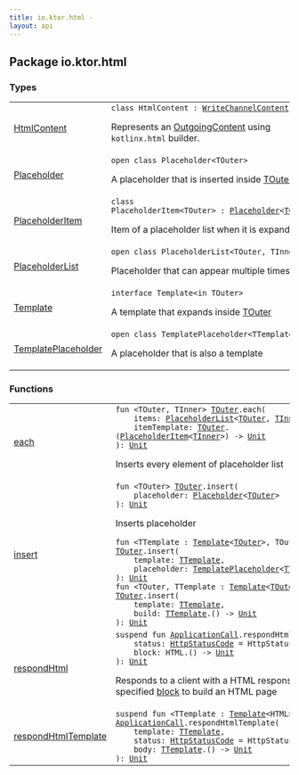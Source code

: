```yaml
---
title: io.ktor.html - 
layout: api
---
```




## Package io.ktor.html

### Types

<table class="api-docs-table">
<tbody>
<tr>
<td markdown="1">

<a href="-html-content/index.html">HtmlContent</a>


</td>
<td markdown="1">
<div class="signature"><code><span class="keyword">class </span><span class="identifier">HtmlContent</span>&nbsp;<span class="symbol">:</span>&nbsp;<a href="../io.ktor.http.content/-outgoing-content/-write-channel-content/index.html"><span class="identifier">WriteChannelContent</span></a></code></div>

Represents an <a href="../io.ktor.http.content/-outgoing-content/index.html">OutgoingContent</a> using <code>kotlinx.html</code> builder.


</td>
</tr>
<tr>
<td markdown="1">

<a href="-placeholder/index.html">Placeholder</a>


</td>
<td markdown="1">
<div class="signature"><code><span class="keyword">open</span> <span class="keyword">class </span><span class="identifier">Placeholder</span><span class="symbol">&lt;</span><span class="identifier">TOuter</span><span class="symbol">&gt;</span></code></div>

A placeholder that is inserted inside <a href="-placeholder/index.html#TOuter">TOuter</a>


</td>
</tr>
<tr>
<td markdown="1">

<a href="-placeholder-item/index.html">PlaceholderItem</a>


</td>
<td markdown="1">
<div class="signature"><code><span class="keyword">class </span><span class="identifier">PlaceholderItem</span><span class="symbol">&lt;</span><span class="identifier">TOuter</span><span class="symbol">&gt;</span>&nbsp;<span class="symbol">:</span>&nbsp;<a href="-placeholder/index.html"><span class="identifier">Placeholder</span></a><span class="symbol">&lt;</span><a href="-placeholder-item/index.html#TOuter"><span class="identifier">TOuter</span></a><span class="symbol">&gt;</span></code></div>

Item of a placeholder list when it is expanded


</td>
</tr>
<tr>
<td markdown="1">

<a href="-placeholder-list/index.html">PlaceholderList</a>


</td>
<td markdown="1">
<div class="signature"><code><span class="keyword">open</span> <span class="keyword">class </span><span class="identifier">PlaceholderList</span><span class="symbol">&lt;</span><span class="identifier">TOuter</span><span class="symbol">, </span><span class="identifier">TInner</span><span class="symbol">&gt;</span></code></div>

Placeholder that can appear multiple times


</td>
</tr>
<tr>
<td markdown="1">

<a href="-template/index.html">Template</a>


</td>
<td markdown="1">
<div class="signature"><code><span class="keyword">interface </span><span class="identifier">Template</span><span class="symbol">&lt;</span><span class="keyword">in</span>&nbsp;<span class="identifier">TOuter</span><span class="symbol">&gt;</span></code></div>

A template that expands inside <a href="-template/index.html#TOuter">TOuter</a>


</td>
</tr>
<tr>
<td markdown="1">

<a href="-template-placeholder/index.html">TemplatePlaceholder</a>


</td>
<td markdown="1">
<div class="signature"><code><span class="keyword">open</span> <span class="keyword">class </span><span class="identifier">TemplatePlaceholder</span><span class="symbol">&lt;</span><span class="identifier">TTemplate</span><span class="symbol">&gt;</span></code></div>

A placeholder that is also a template


</td>
</tr>
</tbody>
</table>

### Functions

<table class="api-docs-table">
<tbody>
<tr>
<td markdown="1">

<a href="each.html">each</a>


</td>
<td markdown="1">
<div class="signature"><code><span class="keyword">fun </span><span class="symbol">&lt;</span><span class="identifier">TOuter</span><span class="symbol">, </span><span class="identifier">TInner</span><span class="symbol">&gt;</span> <a href="each.html#TOuter"><span class="identifier">TOuter</span></a><span class="symbol">.</span><span class="identifier">each</span><span class="symbol">(</span><br/>&nbsp;&nbsp;&nbsp;&nbsp;<span class="parameterName" id="io.ktor.html$each(io.ktor.html.each.TOuter, io.ktor.html.PlaceholderList((io.ktor.html.each.TOuter, io.ktor.html.each.TInner)), kotlin.Function2((io.ktor.html.each.TOuter, io.ktor.html.PlaceholderItem((io.ktor.html.each.TInner)), kotlin.Unit)))/items">items</span><span class="symbol">:</span>&nbsp;<a href="-placeholder-list/index.html"><span class="identifier">PlaceholderList</span></a><span class="symbol">&lt;</span><a href="each.html#TOuter"><span class="identifier">TOuter</span></a><span class="symbol">,</span>&nbsp;<a href="each.html#TInner"><span class="identifier">TInner</span></a><span class="symbol">&gt;</span><span class="symbol">, </span><br/>&nbsp;&nbsp;&nbsp;&nbsp;<span class="parameterName" id="io.ktor.html$each(io.ktor.html.each.TOuter, io.ktor.html.PlaceholderList((io.ktor.html.each.TOuter, io.ktor.html.each.TInner)), kotlin.Function2((io.ktor.html.each.TOuter, io.ktor.html.PlaceholderItem((io.ktor.html.each.TInner)), kotlin.Unit)))/itemTemplate">itemTemplate</span><span class="symbol">:</span>&nbsp;<a href="each.html#TOuter"><span class="identifier">TOuter</span></a><span class="symbol">.</span><span class="symbol">(</span><a href="-placeholder-item/index.html"><span class="identifier">PlaceholderItem</span></a><span class="symbol">&lt;</span><a href="each.html#TInner"><span class="identifier">TInner</span></a><span class="symbol">&gt;</span><span class="symbol">)</span>&nbsp;<span class="symbol">-&gt;</span>&nbsp;<a href="https://kotlinlang.org/api/latest/jvm/stdlib/kotlin/-unit/index.html"><span class="identifier">Unit</span></a><br/><span class="symbol">)</span><span class="symbol">: </span><a href="https://kotlinlang.org/api/latest/jvm/stdlib/kotlin/-unit/index.html"><span class="identifier">Unit</span></a></code></div>

Inserts every element of placeholder list


</td>
</tr>
<tr>
<td markdown="1">

<a href="insert.html">insert</a>


</td>
<td markdown="1">
<div class="signature"><code><span class="keyword">fun </span><span class="symbol">&lt;</span><span class="identifier">TOuter</span><span class="symbol">&gt;</span> <a href="insert.html#TOuter"><span class="identifier">TOuter</span></a><span class="symbol">.</span><span class="identifier">insert</span><span class="symbol">(</span><br/>&nbsp;&nbsp;&nbsp;&nbsp;<span class="parameterName" id="io.ktor.html$insert(io.ktor.html.insert.TOuter, io.ktor.html.Placeholder((io.ktor.html.insert.TOuter)))/placeholder">placeholder</span><span class="symbol">:</span>&nbsp;<a href="-placeholder/index.html"><span class="identifier">Placeholder</span></a><span class="symbol">&lt;</span><a href="insert.html#TOuter"><span class="identifier">TOuter</span></a><span class="symbol">&gt;</span><br/><span class="symbol">)</span><span class="symbol">: </span><a href="https://kotlinlang.org/api/latest/jvm/stdlib/kotlin/-unit/index.html"><span class="identifier">Unit</span></a></code></div>

Inserts placeholder

<div class="signature"><code><span class="keyword">fun </span><span class="symbol">&lt;</span><span class="identifier">TTemplate</span>&nbsp;<span class="symbol">:</span>&nbsp;<a href="-template/index.html"><span class="identifier">Template</span></a><span class="symbol">&lt;</span><a href="insert.html#TOuter"><span class="identifier">TOuter</span></a><span class="symbol">&gt;</span><span class="symbol">, </span><span class="identifier">TOuter</span><span class="symbol">&gt;</span> <a href="insert.html#TOuter"><span class="identifier">TOuter</span></a><span class="symbol">.</span><span class="identifier">insert</span><span class="symbol">(</span><br/>&nbsp;&nbsp;&nbsp;&nbsp;<span class="parameterName" id="io.ktor.html$insert(io.ktor.html.insert.TOuter, io.ktor.html.insert.TTemplate, io.ktor.html.TemplatePlaceholder((io.ktor.html.insert.TTemplate)))/template">template</span><span class="symbol">:</span>&nbsp;<a href="insert.html#TTemplate"><span class="identifier">TTemplate</span></a><span class="symbol">, </span><br/>&nbsp;&nbsp;&nbsp;&nbsp;<span class="parameterName" id="io.ktor.html$insert(io.ktor.html.insert.TOuter, io.ktor.html.insert.TTemplate, io.ktor.html.TemplatePlaceholder((io.ktor.html.insert.TTemplate)))/placeholder">placeholder</span><span class="symbol">:</span>&nbsp;<a href="-template-placeholder/index.html"><span class="identifier">TemplatePlaceholder</span></a><span class="symbol">&lt;</span><a href="insert.html#TTemplate"><span class="identifier">TTemplate</span></a><span class="symbol">&gt;</span><br/><span class="symbol">)</span><span class="symbol">: </span><a href="https://kotlinlang.org/api/latest/jvm/stdlib/kotlin/-unit/index.html"><span class="identifier">Unit</span></a></code></div>

<div class="signature"><code><span class="keyword">fun </span><span class="symbol">&lt;</span><span class="identifier">TOuter</span><span class="symbol">, </span><span class="identifier">TTemplate</span>&nbsp;<span class="symbol">:</span>&nbsp;<a href="-template/index.html"><span class="identifier">Template</span></a><span class="symbol">&lt;</span><a href="insert.html#TOuter"><span class="identifier">TOuter</span></a><span class="symbol">&gt;</span><span class="symbol">&gt;</span> <a href="insert.html#TOuter"><span class="identifier">TOuter</span></a><span class="symbol">.</span><span class="identifier">insert</span><span class="symbol">(</span><br/>&nbsp;&nbsp;&nbsp;&nbsp;<span class="parameterName" id="io.ktor.html$insert(io.ktor.html.insert.TOuter, io.ktor.html.insert.TTemplate, kotlin.Function1((io.ktor.html.insert.TTemplate, kotlin.Unit)))/template">template</span><span class="symbol">:</span>&nbsp;<a href="insert.html#TTemplate"><span class="identifier">TTemplate</span></a><span class="symbol">, </span><br/>&nbsp;&nbsp;&nbsp;&nbsp;<span class="parameterName" id="io.ktor.html$insert(io.ktor.html.insert.TOuter, io.ktor.html.insert.TTemplate, kotlin.Function1((io.ktor.html.insert.TTemplate, kotlin.Unit)))/build">build</span><span class="symbol">:</span>&nbsp;<a href="insert.html#TTemplate"><span class="identifier">TTemplate</span></a><span class="symbol">.</span><span class="symbol">(</span><span class="symbol">)</span>&nbsp;<span class="symbol">-&gt;</span>&nbsp;<a href="https://kotlinlang.org/api/latest/jvm/stdlib/kotlin/-unit/index.html"><span class="identifier">Unit</span></a><br/><span class="symbol">)</span><span class="symbol">: </span><a href="https://kotlinlang.org/api/latest/jvm/stdlib/kotlin/-unit/index.html"><span class="identifier">Unit</span></a></code></div>

</td>
</tr>
<tr>
<td markdown="1">

<a href="respond-html.html">respondHtml</a>


</td>
<td markdown="1">
<div class="signature"><code><span class="keyword">suspend</span> <span class="keyword">fun </span><a href="../io.ktor.application/-application-call/index.html"><span class="identifier">ApplicationCall</span></a><span class="symbol">.</span><span class="identifier">respondHtml</span><span class="symbol">(</span><br/>&nbsp;&nbsp;&nbsp;&nbsp;<span class="parameterName" id="io.ktor.html$respondHtml(io.ktor.application.ApplicationCall, io.ktor.http.HttpStatusCode, kotlin.Function1((kotlinx.html.HTML, kotlin.Unit)))/status">status</span><span class="symbol">:</span>&nbsp;<a href="../io.ktor.http/-http-status-code/index.html"><span class="identifier">HttpStatusCode</span></a>&nbsp;<span class="symbol">=</span>&nbsp;HttpStatusCode.OK<span class="symbol">, </span><br/>&nbsp;&nbsp;&nbsp;&nbsp;<span class="parameterName" id="io.ktor.html$respondHtml(io.ktor.application.ApplicationCall, io.ktor.http.HttpStatusCode, kotlin.Function1((kotlinx.html.HTML, kotlin.Unit)))/block">block</span><span class="symbol">:</span>&nbsp;<span class="identifier">HTML</span><span class="symbol">.</span><span class="symbol">(</span><span class="symbol">)</span>&nbsp;<span class="symbol">-&gt;</span>&nbsp;<a href="https://kotlinlang.org/api/latest/jvm/stdlib/kotlin/-unit/index.html"><span class="identifier">Unit</span></a><br/><span class="symbol">)</span><span class="symbol">: </span><a href="https://kotlinlang.org/api/latest/jvm/stdlib/kotlin/-unit/index.html"><span class="identifier">Unit</span></a></code></div>

Responds to a client with a HTML response, using specified <a href="respond-html.html#io.ktor.html$respondHtml(io.ktor.application.ApplicationCall, io.ktor.http.HttpStatusCode, kotlin.Function1((kotlinx.html.HTML, kotlin.Unit)))/block">block</a> to build an HTML page


</td>
</tr>
<tr>
<td markdown="1">

<a href="respond-html-template.html">respondHtmlTemplate</a>


</td>
<td markdown="1">
<div class="signature"><code><span class="keyword">suspend</span> <span class="keyword">fun </span><span class="symbol">&lt;</span><span class="identifier">TTemplate</span>&nbsp;<span class="symbol">:</span>&nbsp;<a href="-template/index.html"><span class="identifier">Template</span></a><span class="symbol">&lt;</span><span class="identifier">HTML</span><span class="symbol">&gt;</span><span class="symbol">&gt;</span> <a href="../io.ktor.application/-application-call/index.html"><span class="identifier">ApplicationCall</span></a><span class="symbol">.</span><span class="identifier">respondHtmlTemplate</span><span class="symbol">(</span><br/>&nbsp;&nbsp;&nbsp;&nbsp;<span class="parameterName" id="io.ktor.html$respondHtmlTemplate(io.ktor.application.ApplicationCall, io.ktor.html.respondHtmlTemplate.TTemplate, io.ktor.http.HttpStatusCode, kotlin.Function1((io.ktor.html.respondHtmlTemplate.TTemplate, kotlin.Unit)))/template">template</span><span class="symbol">:</span>&nbsp;<a href="respond-html-template.html#TTemplate"><span class="identifier">TTemplate</span></a><span class="symbol">, </span><br/>&nbsp;&nbsp;&nbsp;&nbsp;<span class="parameterName" id="io.ktor.html$respondHtmlTemplate(io.ktor.application.ApplicationCall, io.ktor.html.respondHtmlTemplate.TTemplate, io.ktor.http.HttpStatusCode, kotlin.Function1((io.ktor.html.respondHtmlTemplate.TTemplate, kotlin.Unit)))/status">status</span><span class="symbol">:</span>&nbsp;<a href="../io.ktor.http/-http-status-code/index.html"><span class="identifier">HttpStatusCode</span></a>&nbsp;<span class="symbol">=</span>&nbsp;HttpStatusCode.OK<span class="symbol">, </span><br/>&nbsp;&nbsp;&nbsp;&nbsp;<span class="parameterName" id="io.ktor.html$respondHtmlTemplate(io.ktor.application.ApplicationCall, io.ktor.html.respondHtmlTemplate.TTemplate, io.ktor.http.HttpStatusCode, kotlin.Function1((io.ktor.html.respondHtmlTemplate.TTemplate, kotlin.Unit)))/body">body</span><span class="symbol">:</span>&nbsp;<a href="respond-html-template.html#TTemplate"><span class="identifier">TTemplate</span></a><span class="symbol">.</span><span class="symbol">(</span><span class="symbol">)</span>&nbsp;<span class="symbol">-&gt;</span>&nbsp;<a href="https://kotlinlang.org/api/latest/jvm/stdlib/kotlin/-unit/index.html"><span class="identifier">Unit</span></a><br/><span class="symbol">)</span><span class="symbol">: </span><a href="https://kotlinlang.org/api/latest/jvm/stdlib/kotlin/-unit/index.html"><span class="identifier">Unit</span></a></code></div>

</td>
</tr>
</tbody>
</table>
